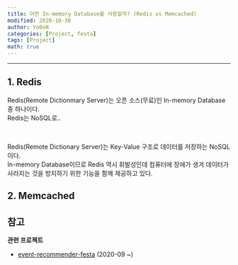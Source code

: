 ```yaml
---
title: 어떤 In-memory Database를 사용할까? (Redis vs Memcached)
modified: 2020-10-30
author: Yo0oN
categories: [Project, festa]
tags: [Project]
math: true
---
```


<hr>

## 1. Redis

Redis(Remote Dictionmary Server)는 오픈 소스(무료)인 In-memory Database 중 하나이다.<br>
Redis는 NoSQL로..

<br>


Redis(Remote Dictionary Server)는 Key-Value 구조로 데이터를 저장하는 NoSQL이다.<br>
In-memory Database이므로 Redis 역시 휘발성인데 컴퓨터에 장애가 생겨 데이터가 사라지는 것을 방지하기 위한 기능을 함께 제공하고 있다.


## 2. Memcached


**참고**
- 


**관련 프로젝트**
- [event-recommender-festa](https://github.com/f-lab-edu/event-recommender-festa) (2020-09 ~)

